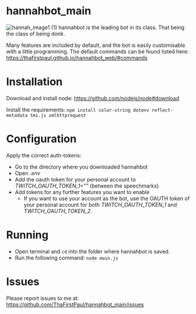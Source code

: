 # hannahbot_main
![hannah_image1 (1)](https://github.com/ThaFirstPaul/hannahbot_main/assets/34832378/c0b24833-4aa3-4275-a518-c83f15976f5b)
hannahbot is the leading bot in its class. That being the class of being donk.

Many features are included by default, and the bot is easily customisable with a little programming. The default commands can be found listed here:\
https://thafirstpaul.github.io/hannahbot_web/#commands

# Installation 
Download and install node:
https://github.com/nodejs/node#download

Install the requirements:
`npm install color-string dotenv reflect-metadata tmi.js xmlhttprequest`

# Configuration
Apply the correct auth-tokens:
- Go to the directory where you downloaded hannahbot
- Open *.env*
- Add the oauth token for your personal account to *TWITCH_OAUTH_TOKEN_1=""* (between the speechmarks)
- Add tokens for any further features you want to enable
  - If you want to use your account as the bot, use the OAUTH token of your personal account for both *TWITCH_OAUTH_TOKEN_1* and *TWITCH_OAUTH_TOKEN_2*.

# Running
- Open terminal and `cd` into the folder where hannahbot is saved.
- Run the following command:
`node main.js`

# Issues
Please report issues to me at:\
https://github.com/ThaFirstPaul/hannahbot_main/issues